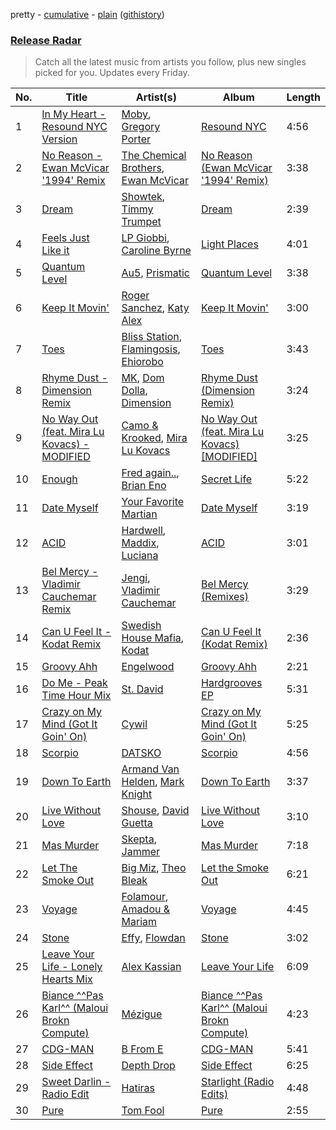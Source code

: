 pretty - [cumulative](/playlists/cumulative/Release%20Radar.md) - [plain](/playlists/plain/37i9dQZEVXbsudmxBFKW7G) ([githistory](https://github.githistory.xyz/vitokorn/spotify-playlist-archive/blob/master/playlists/plain/37i9dQZEVXbsudmxBFKW7G))

### [Release Radar](https://open.spotify.com/playlist/37i9dQZEVXbsudmxBFKW7G)

> Catch all the latest music from artists you follow, plus new singles picked for you. Updates every Friday.

| No. | Title | Artist(s) | Album | Length |
|---|---|---|---|---|
| 1 | [In My Heart - Resound NYC Version](https://open.spotify.com/track/0XQ8SESBC2glE6syC5QhG9) | [Moby](https://open.spotify.com/artist/3OsRAKCvk37zwYcnzRf5XF), [Gregory Porter](https://open.spotify.com/artist/06nevPmNVfWUXyZkccahL8) | [Resound NYC](https://open.spotify.com/album/2w2Pv5AdhDjgLBjcN5OEuT) | 4:56 |
| 2 | [No Reason - Ewan McVicar '1994' Remix](https://open.spotify.com/track/2stoWW0TmiKBxoZ607aSSX) | [The Chemical Brothers](https://open.spotify.com/artist/1GhPHrq36VKCY3ucVaZCfo), [Ewan McVicar](https://open.spotify.com/artist/4d2NUjh9ZrzG1ZZdhpSDKH) | [No Reason (Ewan McVicar '1994' Remix)](https://open.spotify.com/album/5Zot7Xlo2qDZ3KSUc490pG) | 3:38 |
| 3 | [Dream](https://open.spotify.com/track/1xrsU12VcEATEYMc8XE1az) | [Showtek](https://open.spotify.com/artist/3gk0OYeLFWYupGFRHqLSR7), [Timmy Trumpet](https://open.spotify.com/artist/0CbeG1224FS58EUx4tPevZ) | [Dream](https://open.spotify.com/album/1VfAbxMuBV7L54UYLLsnFm) | 2:39 |
| 4 | [Feels Just Like it](https://open.spotify.com/track/1hEnVkgNq0t9WFO5Smzq5Y) | [LP Giobbi](https://open.spotify.com/artist/3oKnyRhYWzNsTiss5n4Z1J), [Caroline Byrne](https://open.spotify.com/artist/2tVd9Bpt5Li9UsmKwhJ1nG) | [Light Places](https://open.spotify.com/album/5k3OoQgNSIK8dt0WhRRKku) | 4:01 |
| 5 | [Quantum Level](https://open.spotify.com/track/61Td1mc3CdLhIyMwXblkSU) | [Au5](https://open.spotify.com/artist/40WIa01eubnEVkxUHeDZyF), [Prismatic](https://open.spotify.com/artist/2W8zVw5vOEFKRz9k5GIZZl) | [Quantum Level](https://open.spotify.com/album/7AQLiKBitTPJ9f8VrYYQxE) | 3:38 |
| 6 | [Keep It Movin'](https://open.spotify.com/track/06GV1LgoiXe6mvKtFo5Dvq) | [Roger Sanchez](https://open.spotify.com/artist/1HT9k1ZSUL9IczSstOAgWJ), [Katy Alex](https://open.spotify.com/artist/63wpGjuYtKMliedy9FjHMB) | [Keep It Movin'](https://open.spotify.com/album/0HvWiFdDGZQuRHP6EFNwmD) | 3:00 |
| 7 | [Toes](https://open.spotify.com/track/2eiB7gUB6z99y3II4w92Zt) | [Bliss Station](https://open.spotify.com/artist/14nuxkCmtQBF2SJfwl6vLu), [Flamingosis](https://open.spotify.com/artist/75cW8FFekyCjj0mfZM1Gfb), [Ehiorobo](https://open.spotify.com/artist/5kZ3bLambJ4rBTQ7c2pmi5) | [Toes](https://open.spotify.com/album/7LijW08S5sExwdbNpK013J) | 3:43 |
| 8 | [Rhyme Dust - Dimension Remix](https://open.spotify.com/track/185mPScSGRuSVx3vRWhfhg) | [MK](https://open.spotify.com/artist/1yqxFtPHKcGcv6SXZNdyT9), [Dom Dolla](https://open.spotify.com/artist/205i7E8fNVfojowcQSfK9m), [Dimension](https://open.spotify.com/artist/1QMgre3BHX161ZHtWMUu6S) | [Rhyme Dust (Dimension Remix)](https://open.spotify.com/album/1mWuM3OwnWvd2JT8qpgfz4) | 3:24 |
| 9 | [No Way Out (feat. Mira Lu Kovacs) - MODIFIED](https://open.spotify.com/track/4FtAQdvmWP5n9EYXRB7gZK) | [Camo & Krooked](https://open.spotify.com/artist/2N8IPNZTiNo3nj4mreOlHU), [Mira Lu Kovacs](https://open.spotify.com/artist/0T8xnqWlhMlkQX7fFUFQDr) | [No Way Out (feat. Mira Lu Kovacs) [MODIFIED]](https://open.spotify.com/album/5KOuRoMBQIf1JyxKYnyfHE) | 3:25 |
| 10 | [Enough](https://open.spotify.com/track/2qMLbeUM1IunPifKpvzqDx) | [Fred again..](https://open.spotify.com/artist/4oLeXFyACqeem2VImYeBFe), [Brian Eno](https://open.spotify.com/artist/7MSUfLeTdDEoZiJPDSBXgi) | [Secret Life](https://open.spotify.com/album/1FJVbtVFLARPKbn1HepNh1) | 5:22 |
| 11 | [Date Myself](https://open.spotify.com/track/6RIBomyZYnGXPbn14ayw7m) | [Your Favorite Martian](https://open.spotify.com/artist/4J6UXkUpIArZbKXhh0cOC2) | [Date Myself](https://open.spotify.com/album/4qX4sfUMK59f3CQba8X4Ps) | 3:19 |
| 12 | [ACID](https://open.spotify.com/track/6JkQb1qCCJDBV7kW5vJUAH) | [Hardwell](https://open.spotify.com/artist/6BrvowZBreEkXzJQMpL174), [Maddix](https://open.spotify.com/artist/0RMeG9M8QFzss9bAbq99KA), [Luciana](https://open.spotify.com/artist/4ugGMtXC28CVR5hlYJy9wV) | [ACID](https://open.spotify.com/album/7LAUJxkEQOBf6rbS0MXUi6) | 3:01 |
| 13 | [Bel Mercy - Vladimir Cauchemar Remix](https://open.spotify.com/track/1z80pKGRjaGOySNxhA1fxF) | [Jengi](https://open.spotify.com/artist/4lgrPvofm0IT605L9OrOTN), [Vladimir Cauchemar](https://open.spotify.com/artist/2V5xArcB3BGAHmwsK46tyU) | [Bel Mercy (Remixes)](https://open.spotify.com/album/1RvOw0sJu12z0OzrfQvDHu) | 3:29 |
| 14 | [Can U Feel It - Kodat Remix](https://open.spotify.com/track/7LERIji1jjCTXxSJzGk0Na) | [Swedish House Mafia](https://open.spotify.com/artist/1h6Cn3P4NGzXbaXidqURXs), [Kodat](https://open.spotify.com/artist/1UA9ppk2wZSheAkpVil31J) | [Can U Feel It (Kodat Remix)](https://open.spotify.com/album/12QReDIwdko6xhcWoE1x93) | 2:36 |
| 15 | [Groovy Ahh](https://open.spotify.com/track/5tVtYadvklD48Zxs7JYP6f) | [Engelwood](https://open.spotify.com/artist/7rgCh0Go1ezmcV75kXQM2T) | [Groovy Ahh](https://open.spotify.com/album/5aAxCfC1BdPadGXsAj295X) | 2:21 |
| 16 | [Do Me - Peak Time Hour Mix](https://open.spotify.com/track/4bVQemOfUxsgqfVURtnPol) | [St. David](https://open.spotify.com/artist/1t0FcS0U41EGNcCsMdkpXL) | [Hardgrooves EP](https://open.spotify.com/album/0qYxApTYqJo9UJCbMtKj0Y) | 5:31 |
| 17 | [Crazy on My Mind (Got It Goin' On)](https://open.spotify.com/track/6OG3OofP8hGJiWcmqQMNYr) | [Cywil](https://open.spotify.com/artist/4UTCPF9RGPDlFbqEbvGIWx) | [Crazy on My Mind (Got It Goin' On)](https://open.spotify.com/album/38CVmydSMjQiFUhd3QmmBV) | 5:25 |
| 18 | [Scorpio](https://open.spotify.com/track/2DUVLddLKvksEgKAJNtsP3) | [DATSKO](https://open.spotify.com/artist/2b1Yc522In2BV3Q1fj2JzY) | [Scorpio](https://open.spotify.com/album/4J6YZgueEK9UnoU1IUxsSi) | 4:56 |
| 19 | [Down To Earth](https://open.spotify.com/track/1qylaDunQs1eEcDN5m1ZpE) | [Armand Van Helden](https://open.spotify.com/artist/3cQA9WH8liZfeja1DxcDYE), [Mark Knight](https://open.spotify.com/artist/3h11MHQeCrcsUgRRijI1zL) | [Down To Earth](https://open.spotify.com/album/7sGpOYniLG9vzBH898x5kj) | 3:37 |
| 20 | [Live Without Love](https://open.spotify.com/track/4V1SO4C2wG9bTq6Cp7yYyA) | [Shouse](https://open.spotify.com/artist/2TcGJdSOiOvITBzhvfX8XB), [David Guetta](https://open.spotify.com/artist/1Cs0zKBU1kc0i8ypK3B9ai) | [Live Without Love](https://open.spotify.com/album/2Win77LZ47jEOcVu6HcMhX) | 3:10 |
| 21 | [Mas Murder](https://open.spotify.com/track/2aV0jGk1i8jIuZUpz8IcLk) | [Skepta](https://open.spotify.com/artist/2p1fiYHYiXz9qi0JJyxBzN), [Jammer](https://open.spotify.com/artist/4xgV1UcvsrLM4rQrjTjwNw) | [Mas Murder](https://open.spotify.com/album/4SkE5JHPFLZRiF9LCeUn0L) | 7:18 |
| 22 | [Let The Smoke Out](https://open.spotify.com/track/6BZMXfYz77uKrXp2olaCEt) | [Big Miz](https://open.spotify.com/artist/16bJAXH14R42AnpN0FtaQo), [Theo Bleak](https://open.spotify.com/artist/1P7Y9mc5VzxlEeo15JpNAk) | [Let the Smoke Out](https://open.spotify.com/album/6stsaAAJLcBHNCNnu39bkp) | 6:21 |
| 23 | [Voyage](https://open.spotify.com/track/7ochILP42boyfaJITMUMGF) | [Folamour](https://open.spotify.com/artist/6pJY5At9SiMpAOBrw9YosS), [Amadou & Mariam](https://open.spotify.com/artist/3KH7WsR2JZQ94Ik8SyabU6) | [Voyage](https://open.spotify.com/album/7dqphiw2nuFnU7iZFKipZA) | 4:45 |
| 24 | [Stone](https://open.spotify.com/track/5C8ZVCqSWQluWHXsTdLCOW) | [Effy](https://open.spotify.com/artist/19SX00qkAvpVQroAka9GI0), [Flowdan](https://open.spotify.com/artist/07CimrZi5vs9iEao47TNQ4) | [Stone](https://open.spotify.com/album/573W01Ur1qCXuqPguHZX3H) | 3:02 |
| 25 | [Leave Your Life - Lonely Hearts Mix](https://open.spotify.com/track/4byAVCrUbP9O89nyIeclaL) | [Alex Kassian](https://open.spotify.com/artist/3YcfGOBLEsPKVZj5Ecu0QY) | [Leave Your Life](https://open.spotify.com/album/4qeik8tRjrndVWsaS7bRBS) | 6:09 |
| 26 | [Biance ^^Pas Karl^^ (Maloui Brokn Compute)](https://open.spotify.com/track/2ti9Dpw3bvT3vkolEWjEht) | [Mézigue](https://open.spotify.com/artist/7B8eMhFI61FTQYeLSERF0l) | [Biance ^^Pas Karl^^ (Maloui Brokn Compute)](https://open.spotify.com/album/3Jgs4KNzPr370ZZprK0RDx) | 4:23 |
| 27 | [CDG-MAN](https://open.spotify.com/track/5BUNZZ8MqYSqsMM46oyqPc) | [B From E](https://open.spotify.com/artist/3yjFkl9flkgABzGwPPdz6Q) | [CDG-MAN](https://open.spotify.com/album/0kXkgdp0DechFMRPfewFqK) | 5:41 |
| 28 | [Side Effect](https://open.spotify.com/track/4KA6PcUhJhvwLpiBNyhFhR) | [Depth Drop](https://open.spotify.com/artist/1geHwuV9JicjpBpT4uamm3) | [Side Effect](https://open.spotify.com/album/0zq1zjiI9kBbkbWFh5rGei) | 6:25 |
| 29 | [Sweet Darlin - Radio Edit](https://open.spotify.com/track/65pz1NtHMNHdqiXJxdlj0g) | [Hatiras](https://open.spotify.com/artist/7DQ8fX4Fbi43HaesfrVYpO) | [Starlight (Radio Edits)](https://open.spotify.com/album/6qPRE1aPtunfDkUfc4fflE) | 4:48 |
| 30 | [Pure](https://open.spotify.com/track/5cIRPp7udfUftyJbS3ppFe) | [Tom Fool](https://open.spotify.com/artist/7m0onxL7wmK1YxnRSYqFTR) | [Pure](https://open.spotify.com/album/3UdPgGCfBXfLoe1fIhP1De) | 2:55 |